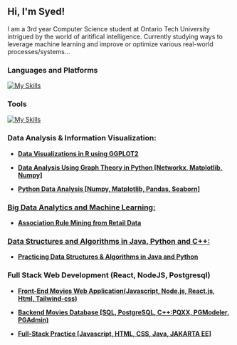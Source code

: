 <h2>Hi, I'm Syed! </h2>
I am a 3rd year Computer Science student at Ontario Tech University intrigued by the world of aritifical intelligence. Currently studying ways to leverage machine learning and improve or optimize various real-world processes/systems...

<h3>Languages and Platforms</h3>

[![My Skills](https://skillicons.dev/icons?i=cpp,c,java,clojure,css,html,js,react,tailwind,nodejs,anaconda,py,pytorch,r,latex,md&perline=20)](https://skillicons.dev)

<h3>Tools</h3>

[![My Skills](https://skillicons.dev/icons?i=debian,linux,git,github,npm,postgres,vscode&perline=15)](https://skillicons.dev)


<h3>Data Analysis & Information Visualization:</h3>

  - <b><a href="https://github.com/Syed-A-Naqvi/information_visualization_R.git">Data Visualizations in R using GGPLOT2
    
  - <b><a href="https://github.com/Syed-A-Naqvi/graphTheory_dataAnalysis_python.git">Data Analysis Using Graph Theory in Python [Networkx, Matplotlib, Numpy]
    
  - <b><a href="https://github.com/Syed-A-Naqvi/dataAnalysis_python.git">Python Data Analysis [Numpy, Matplotlib, Pandas, Seaborn]    


<h3>Big Data Analytics and Machine Learning:</h3>

  - <b><a href="https://github.com/Syed-A-Naqvi/retail_data_mining.git">Association Rule Mining from Retail Data    


<h3>Data Structures and Algorithms in Java, Python and C++:</h3>
  
  - <b><a href="https://github.com/Syed-A-Naqvi/dataStructures_and_algorithms.git">Practicing Data Structures & Algorithms in Java and Python</a></b>


<h3>Full Stack Web Development (React, NodeJS, Postgresql)</h3>

  - <b><a href="https://github.com/Syed-A-Naqvi/Frontend_Web_Development.git">Front-End Movies Web Application(Javascript, Node.js, React.js, Html, Tailwind-css)</a></b>

  - <b><a href="https://github.com/Syed-A-Naqvi/postgress_movies_RDBMS.git"> Backend Movies Database [SQL, PostgreSQL, C++:PQXX, PGModeler, PGAdmin)</a></b>

  - <b><a href="https://github.com/Syed-A-Naqvi/fullStack_development.git
"> Full-Stack Practice [Javascript, HTML, CSS, Java, JAKARTA EE] </a></b>     

<!--

Here are some ideas to get you started:

- 🔭 I’m currently working on ...
- 🌱 I’m currently learning ...
- 👯 I’m looking to collaborate on ...
- 🤔 I’m looking for help with ...
- 💬 Ask me about ...
- 📫 How to reach me: ...
- 😄 Pronouns: ...
- ⚡ Fun fact: ...
-->
